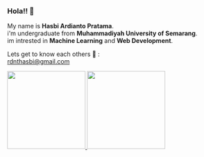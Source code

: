 ### Hola!! 👋

My name is **Hasbi Ardianto Pratama**.\
i'm undergraduate from **Muhammadiyah University of Semarang**.\
im intrested in **Machine Learning** and **Web Development**.

Lets get to know each others 🤝 :\
rdnthasbi@gmail.com

<p align="left">
<a href="https://github.com/hasbiardianto">
  <img height="180em" src="https://github-readme-stats-eight-theta.vercel.app/api?username=hasbiardianto&show_icons=true&theme=synthwave&include_all_commits=true&count_private=true"/>
  <img height="180em" src="https://github-readme-stats-eight-theta.vercel.app/api/top-langs/?username=hasbiardianto&layout=compact&langs_count=8&theme=synthwave"/>
</a>
</p>
